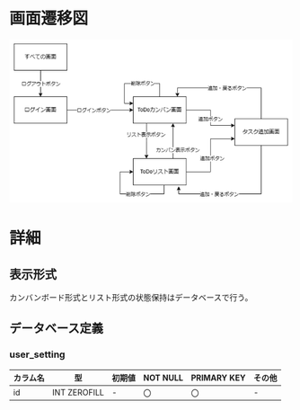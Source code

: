 # 画面遷移図
![](./画面遷移図.png)<br>

# 詳細

## 表示形式
カンバンボード形式とリスト形式の状態保持はデータベースで行う。<br>

## データベース定義

### user_setting
|カラム名|型|初期値|NOT NULL|PRIMARY KEY|その他|
|-|-|-|-|-|-|
|id|INT ZEROFILL|-|〇|〇|-|

